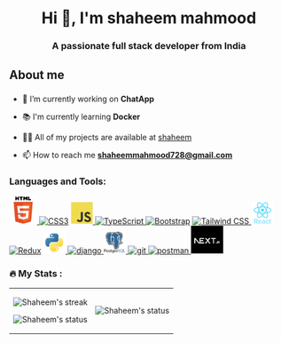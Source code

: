 <h1 align="center">Hi 👋, I'm shaheem mahmood</h1>
<h3 align="center">A passionate full stack developer from India</h3>


<h2 align="left">About me</h2>

###


###

- 🔭 I’m currently working on **ChatApp**
  
- 📚 I'm currently learning **Docker**

- 👨‍💻 All of my projects are available at [shaheem](https://github.com/shaheem728?tab=repositories)

- 📫 How to reach me **shaheemmahmood728@gmail.com**

<h3 align="left">Languages and Tools:</h3>

<p align="left"> 
   <a href="https://www.w3.org/html/" target="_blank" rel="noreferrer"> <img src="https://raw.githubusercontent.com/devicons/devicon/master/icons/html5/html5-original-wordmark.svg" alt="html5"  height="50"/> </a> 
<a href="https://www.w3schools.com/css/" target="_blank"><img  src="https://profilinator.rishav.dev/skills-assets/css3-original-wordmark.svg" alt="CSS3" height="50" /></a> 
      <a href="https://developer.mozilla.org/en-US/docs/Web/JavaScript" target="_blank" rel="noreferrer"> <img src="https://raw.githubusercontent.com/devicons/devicon/master/icons/javascript/javascript-original.svg" alt="javascript" width="40" height="40"/> </a> <a href="https://www.typescriptlang.org/" target="_blank" rel="noreferrer">
  <img src="https://raw.githubusercontent.com/danielcranney/readme-generator/main/public/icons/skills/typescript-colored.svg" width="40" height="40" alt="TypeScript" />
</a> <a href="https://getbootstrap.com/" target="_blank" rel="noreferrer"><img src="https://raw.githubusercontent.com/danielcranney/readme-generator/main/public/icons/skills/bootstrap-colored.svg" width="40" height="40" alt="Bootstrap" /></a> 
  <a href="https://tailwindcss.com/" target="_blank" rel="noreferrer">
  <img src="https://raw.githubusercontent.com/danielcranney/readme-generator/main/public/icons/skills/tailwindcss-colored.svg" width="40" height="40" alt="Tailwind CSS" />
</a> <a href="https://reactjs.org/" target="_blank" rel="noreferrer"> <img src="https://raw.githubusercontent.com/devicons/devicon/master/icons/react/react-original-wordmark.svg" alt="react" width="40" height="40"/></a>
    <a href="https://redux.js.org/" target="_blank"><img  src="https://profilinator.rishav.dev/skills-assets/redux-original.svg" alt="Redux" height="40" /></a>  
   <a href="https://www.python.org" target="_blank" rel="noreferrer"> <img src="https://raw.githubusercontent.com/devicons/devicon/master/icons/python/python-original.svg" alt="python" width="40" height="40"/> </a> 
  <a href="https://www.djangoproject.com/" target="_blank" rel="noreferrer"> <img src="https://cdn.worldvectorlogo.com/logos/django.svg" alt="django" width="40" height="40"/> </a> 
  <a href="https://www.postgresql.org" target="_blank" rel="noreferrer"> <img src="https://raw.githubusercontent.com/devicons/devicon/master/icons/postgresql/postgresql-original-wordmark.svg" alt="postgresql" width="40" height="40"/> </a> 
  <a href="https://git-scm.com/" target="_blank" rel="noreferrer"> <img src="https://www.vectorlogo.zone/logos/git-scm/git-scm-icon.svg" alt="git" width="40" height="40"/> </a>
  <a href="https://postman.com" target="_blank"> <img src="https://cdn.worldvectorlogo.com/logos/postman.svg" alt="postman" width="40" height="40" /> </a>                                           
<a href="https://nextjs.org/" target="_blank" >
  <img src="https://raw.githubusercontent.com/shaheem728/shaheem728/main/assets/th.jpeg" alt="Next.js" height="50"   />
</a>




 
   
</p>

<h3 align="left">🔥   My Stats :</h3>
<!--
<div align="center">
  <img src="https://github-readme-stats.vercel.app/api?username=shaheem728&show_icons=true&include_all_commits=true&&rank_icon=github&theme=dracula&locale=en&hide_border=false&order=1" height="150" alt="stats graph"  />
  <img src="https://github-readme-stats.vercel.app/api/top-langs?username=shaheem728&locale=en&hide_title=false&layout=compact&card_width=320&langs_count=8&theme=dracula&hide_border=false&order=2" height="150" alt="languages graph"  />
</div>
-->
<table align="center">
<tr>
  <td>
    <p align='center'>
      <img alt="Shaheem's streak" src='https://github-readme-streak-stats.herokuapp.com/?user=shaheem728&hide_border=true&background=00000000&stroke=777777&sideNums=4488FF&currStreakNum=4488FF&ring=45CEA2&fire=4488FF&currStreakLabel=68C2F5&sideLabels=68C2F5&dates=54AF9C'>
    </p>
    <p align='center'>
      <img alt="Shaheem's status" src='https://github-readme-stats.vercel.app/api?username=shaheem728&show_icons=true&count_private=true&theme=tokyonight&bg_color=00000000&hide_border=true&hide_title=true'>
    </p>
       
  </td>
  <td>
    <p align='center'>
      <img alt="Shaheem's status" src="https://github-readme-stats.vercel.app/api/top-langs?username=shaheem728&langs_count=8&theme=tokyonight&bg_color=00000000&hide_border=true&">
    </p>
  </td>
 </tr>
</table>









